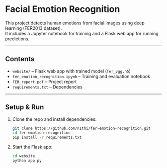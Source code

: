 # Facial Emotion Recognition  

This project detects human emotions from facial images using deep learning (FER2013 dataset).  
It includes a Jupyter notebook for training and a Flask web app for running predictions.  

---

## Contents
- `website/` – Flask web app with trained model (`fer_vgg.h5`)  
- `fer_emotion_recognition.ipynb` – Training and evaluation notebook  
- `FER_report.pdf` – Project report  
- `requirements.txt` – Dependencies  

---

## Setup & Run
1. Clone the repo and install dependencies:
   ```bash
   git clone https://github.com/n1thi/fer-emotion-recognition.git
   cd fer-emotion-recognition
   pip install -r requirements.txt
    ```
2. Start the Flask app:
    ```bash
    cd website
    python app.py
    ```